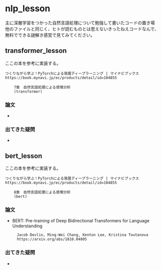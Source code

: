 # nlp_lesson
主に深層学習をつかった自然言語処理について勉強して書いたコードの置き場
他のファイルと同じく、ヒトが読むものとは思えないきったねえコードなんで、無料でできる謎解き感覚で見てみてください。


## transformer_lesson
ここの本を参考に実装する。

    つくりながら学ぶ！PyTorchによる発展ディープラーニング | マイナビブックス https://book.mynavi.jp/ec/products/detail/id=104855 

        7章　自然言語処理による感情分析
        (transformer)

### 論文
- 


### 出てきた疑問
- 

## bert_lesson
ここの本を参考に実装する。

    つくりながら学ぶ！PyTorchによる発展ディープラーニング | マイナビブックス https://book.mynavi.jp/ec/products/detail/id=104855 

        8章　自然言語処理による感情分析
        (bert)

### 論文

- BERT: Pre-training of Deep Bidirectional Transformers for Language Understanding

        Jacob Devlin, Ming-Wei Chang, Kenton Lee, Kristina Toutanova
        https://arxiv.org/abs/1810.04805

### 出てきた疑問

- 